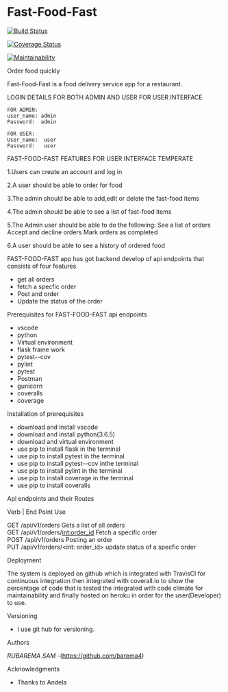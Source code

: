 # Fast-Food-Fast

[![Build Status](https://travis-ci.org/barema4/Fast-Food-Fast.svg?branch=develop)](https://travis-ci.org/barema4/Fast-Food-Fast)


[![Coverage Status](https://coveralls.io/repos/github/barema4/Fast-Food-Fast/badge.svg?branch=develop)](https://coveralls.io/github/barema4/Fast-Food-Fast?branch=develop)


[![Maintainability](https://api.codeclimate.com/v1/badges/b92d196622e222fefee7/maintainability)](https://codeclimate.com/github/barema4/Fast-Food-Fast/maintainability)



Order food quickly


Fast-Food-Fast is a food delivery service app for a restaurant.


LOGIN DETAILS FOR BOTH ADMIN AND USER FOR USER INTERFACE
    
    FOR ADMIN:
    user_name: admin
    Password:  admin

    FOR USER:
    User_name:  user
    Password:   user



   FAST-FOOD-FAST FEATURES FOR USER INTERFACE TEMPERATE

1.Users can create an account and log in

2.A user should be able to order for food

3.The admin should be able to add,edit or delete the fast-food items

4.The admin should be able to see a list of fast-food items

5.The Admin user should be able to do the following:
    See a list of orders
    Accept and decline orders
    Mark orders as completed

6.A user should be able to see a history of ordered food

FAST-FOOD-FAST app has got backend develop of api endpoints that consists of four features
 * get all orders
 * fetch a specfic order
 * Post and order
 * Update the status of the order
 
 Prerequisites for FAST-FOOD-FAST api endpoints

 * vscode
 * python
 * Virtual environment
 * flask frame work
 * pytest--cov
 * pylint
 * pytest
 * Postman
 * gunicorn
 * coveralls
 * coverage
 
 
 Installation of prerequisites

 * download and install vscode
 * download and install python(3.6.5)
 * download and virtual environment
 * use pip to install flask in the terminal
 * use pip to install pytest in the terminal
 * use pip to install pytest--cov inthe terminal
 * use pip to install pylint in the terminal
 * use pip to install coverage in the terminal
 * use pip to install coveralls
 
 Api endpoints and their Routes
 

 Verb       |           End Point                                                 Use                                     

  GET              /api/v1/orders                                        Gets a list of all orders                
  GET             /api/v1/orders/<int:order_id>                          Fetch a specific order                   
  POST            /api/v1/orders                                          Posting an order                         
  PUT             /api/v1/orders/<int: order_id>                          update status of a specfic order         

Deployment

The system is deployed on github which is integrated with TravisCl for continuous integration 
then integrated with coverall.io to show the percentage of code that is tested the integrated 
with code climate for maintainability and finally hosted on heroku in order for the user(Developer) to use.

Versioning

 * I use git hub for versioning.

 Authors

*RUBAREMA SAM* -(https://github.com/barema4)

 Acknowledgments

* Thanks to Andela



 


